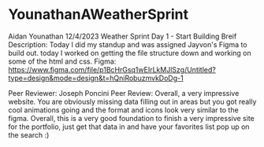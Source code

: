 # YounathanAWeatherSprint

Aidan Younathan
12/4/2023
Weather Sprint Day 1 - Start Building 
Breif Description: Today I did my standup and was assigned Jayvon's Figma to build out. today I worked on getting the file structure down and working on some of the html and css.
Figma: https://www.figma.com/file/p1BcHrGsq1wEIrLkMJlSzg/Untitled?type=design&mode=design&t=hQniRobuzmvkDoDg-1

Peer Reviewer: Joseph Poncini
Peer Review: Overall, a very impressive website. You are obviously missing data filling out in areas but you got really cool animations going and the format and icons look very similar to the figma. Overall, this is a very good foundation to finish a very impressive site for the portfolio, just get that data in and have your favorites list pop up on the search :)